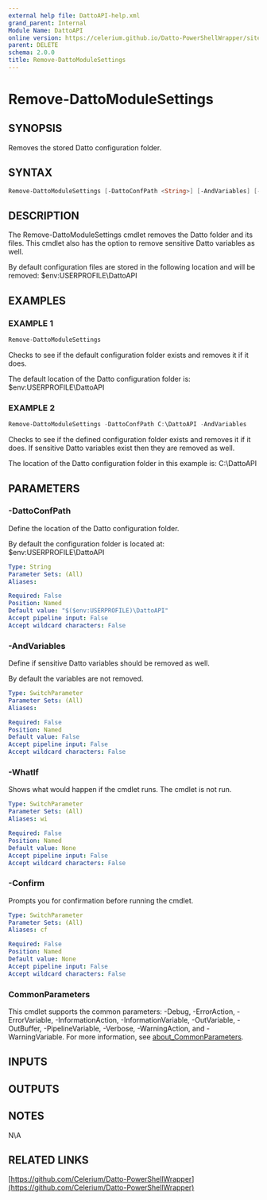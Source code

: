 ```yaml
---
external help file: DattoAPI-help.xml
grand_parent: Internal
Module Name: DattoAPI
online version: https://celerium.github.io/Datto-PowerShellWrapper/site/Internal/Remove-DattoModuleSettings.html
parent: DELETE
schema: 2.0.0
title: Remove-DattoModuleSettings
---
```


# Remove-DattoModuleSettings

## SYNOPSIS
Removes the stored Datto configuration folder.

## SYNTAX

```powershell
Remove-DattoModuleSettings [-DattoConfPath <String>] [-AndVariables] [-WhatIf] [-Confirm] [<CommonParameters>]
```

## DESCRIPTION
The Remove-DattoModuleSettings cmdlet removes the Datto folder and its files.
This cmdlet also has the option to remove sensitive Datto variables as well.

By default configuration files are stored in the following location and will be removed:
    $env:USERPROFILE\DattoAPI

## EXAMPLES

### EXAMPLE 1
```powershell
Remove-DattoModuleSettings
```

Checks to see if the default configuration folder exists and removes it if it does.

The default location of the Datto configuration folder is:
    $env:USERPROFILE\DattoAPI

### EXAMPLE 2
```powershell
Remove-DattoModuleSettings -DattoConfPath C:\DattoAPI -AndVariables
```

Checks to see if the defined configuration folder exists and removes it if it does.
If sensitive Datto variables exist then they are removed as well.

The location of the Datto configuration folder in this example is:
    C:\DattoAPI

## PARAMETERS

### -DattoConfPath
Define the location of the Datto configuration folder.

By default the configuration folder is located at:
    $env:USERPROFILE\DattoAPI

```yaml
Type: String
Parameter Sets: (All)
Aliases:

Required: False
Position: Named
Default value: "$($env:USERPROFILE)\DattoAPI"
Accept pipeline input: False
Accept wildcard characters: False
```

### -AndVariables
Define if sensitive Datto variables should be removed as well.

By default the variables are not removed.

```yaml
Type: SwitchParameter
Parameter Sets: (All)
Aliases:

Required: False
Position: Named
Default value: False
Accept pipeline input: False
Accept wildcard characters: False
```

### -WhatIf
Shows what would happen if the cmdlet runs.
The cmdlet is not run.

```yaml
Type: SwitchParameter
Parameter Sets: (All)
Aliases: wi

Required: False
Position: Named
Default value: None
Accept pipeline input: False
Accept wildcard characters: False
```

### -Confirm
Prompts you for confirmation before running the cmdlet.

```yaml
Type: SwitchParameter
Parameter Sets: (All)
Aliases: cf

Required: False
Position: Named
Default value: None
Accept pipeline input: False
Accept wildcard characters: False
```

### CommonParameters
This cmdlet supports the common parameters: -Debug, -ErrorAction, -ErrorVariable, -InformationAction, -InformationVariable, -OutVariable, -OutBuffer, -PipelineVariable, -Verbose, -WarningAction, and -WarningVariable. For more information, see [about_CommonParameters](http://go.microsoft.com/fwlink/?LinkID=113216).

## INPUTS

## OUTPUTS

## NOTES
N\A

## RELATED LINKS

[https://github.com/Celerium/Datto-PowerShellWrapper](https://github.com/Celerium/Datto-PowerShellWrapper)

